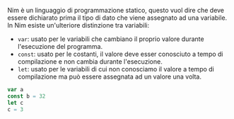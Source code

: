 Nim è un linguaggio di programmazione statico, questo vuol dire che deve essere dichiarato prima il tipo di dato che viene assegnato ad una variabile.
In Nim esiste un'ulteriore distinzione tra variabili:
- `var`: usato per le variabili che cambiano il proprio valore durante l'esecuzione del programma.
- `const`: usato per le costanti, il valore deve esser conosciuto a tempo di compilazione e non cambia durante l'esecuzione.
- `let`: usato per le variabili di cui non conosciamo il valore a tempo di compilazione ma può essere assegnata ad un valore una volta.
```nim
var a
const b = 32
let c
c = 3
```
